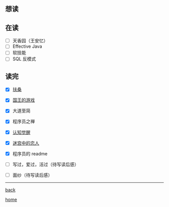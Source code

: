## 想读

## 在读
- [ ] 天香园（王安忆）
- [ ] Effective Java
- [ ] 软技能
- [ ] SQL 反模式
## 读完
- [x] [扶桑](书评/扶桑.md)
- [x] [国王的游戏](书评/国王的游戏.md)
- [x] 大道至简
- [x] 程序员之禅
- [x] [认知觉醒](书评/认知觉醒.md)
- [x] [迷宫中的恋人](书评/迷宫中的恋人.md)
- [x] 程序员的 readme
- [ ] 写过，爱过，活过（待写读后感）
- [ ] 面纱（待写读后感）


---
[back](../lifeHome.md)

[home](../../index)
